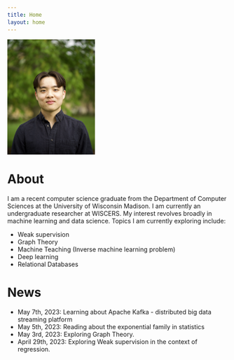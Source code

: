 ```yaml
---
title: Home
layout: home
---
```


<img src = "images/Me2.png" width = 200 align = "center">

# About
I am a recent computer science graduate from the Department of Computer Sciences at the University of Wisconsin Madison. I am currently an undergraduate researcher at WISCERS. My interest revolves broadly in machine learning and data science. Topics I am currently exploring include:

- Weak supervision
- Graph Theory
- Machine Teaching (Inverse machine learning problem)
- Deep learning
- Relational Databases

# News
- May 7th, 2023: Learning about Apache Kafka - distributed big data streaming platform
- May 5th, 2023: Reading about the exponential family in statistics
- May 3rd, 2023: Exploring Graph Theory.
- April 29th, 2023: Exploring Weak supervision in the context of regression.

